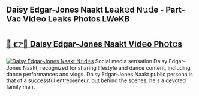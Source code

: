 ## Daisy Edgar-Jones Naakt Le𝚊k𝚎d N𝚞𝚍e - Part-Vac Vid𝚎o Le𝚊ks Photos LWeKB

# <h2><a href="http://fb71atj.evod.top/?m=Daisy+Edgar-Jones+Naakt">🔗 👉🔴 Daisy Edgar-Jones Naakt Vid𝚎o Ph𝚘t𝚘s</a></h2>

[![Daisy Edgar-Jones Naakt N𝚞d𝚎s](https://i.imgur.com/8V9OHl7.gif)](http://fb71atj.evod.top/?m=Daisy+Edgar-Jones+Naakt)
Social media sensation Daisy Edgar-Jones Naakt, recognized for sharing lifestyle and dance content, including dance performances and vlogs. Daisy Edgar-Jones Naakt public persona is that of a successful entrepreneur, but behind the scenes, he's a devoted family man. 
